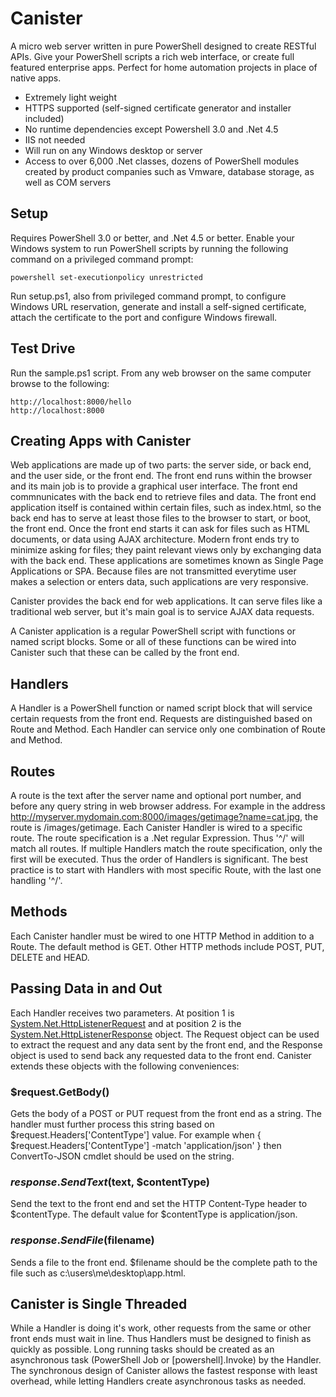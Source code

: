 Canister
========

A micro web server written in pure PowerShell designed to create RESTful APIs. Give your PowerShell scripts a rich web interface, or create full featured enterprise apps. Perfect for home automation projects in place of native apps.

* Extremely light weight
* HTTPS supported (self-signed certificate generator and installer included)
* No runtime dependencies except Powershell 3.0 and .Net 4.5
* IIS not needed
* Will run on any Windows desktop or server
* Access to over 6,000 .Net classes, dozens of PowerShell modules created by product companies such as Vmware, database storage, as well as COM servers

Setup
-----
Requires PowerShell 3.0 or better, and .Net 4.5 or better. Enable your Windows system to run PowerShell scripts by running the following command on a privileged command prompt:

    powershell set-executionpolicy unrestricted
    
Run setup.ps1, also from privileged command prompt, to configure Windows URL reservation, generate and install a self-signed certificate, attach the certificate to the port and configure Windows firewall.

Test Drive
----------
Run the sample.ps1 script. From any web browser on the same computer browse to the following:

    http://localhost:8000/hello
    http://localhost:8000

Creating Apps with Canister
---------------------------
Web applications are made up of two parts: the server side, or back end, and the user side, or the front end. The front end runs within the browser and its main job is to provide a graphical user interface. The front end commnunicates with the back end to retrieve files and data. The front end application itself is contained within certain files, such as index.html, so the back end has to serve at least those files to the browser to start, or boot, the front end. Once the front end starts it can ask for files such as HTML documents, or data using AJAX architecture. Modern front ends try to minimize asking for files; they paint relevant views only by exchanging data with the back end. These applications are sometimes known as Single Page Applications or SPA. Because files are not transmitted everytime user makes a selection or enters data, such applications are very responsive.

Canister provides the back end for web applications. It can serve files like a traditional web server, but it's main goal is to service AJAX data requests.

A Canister application is a regular PowerShell script with functions or named script blocks. Some or all of these functions can be wired into Canister such that these can be called by the front end.

Handlers
--------
A Handler is a PowerShell function or named script block that will service certain requests from the front end. Requests are distinguished based on Route and Method. Each Handler can service only one combination of Route and Method.

Routes
------
A route is the text after the server name and optional port number, and before any query string in web browser address. For example in the address http://myserver.mydomain.com:8000/images/getimage?name=cat.jpg, the route is /images/getimage. Each Canister Handler is wired to a specific route. The route specification is a .Net regular Expression. Thus '^/' will match all routes. If multiple Handlers match the route specification, only the first will be executed. Thus the order of Handlers is significant. The best practice is to start with Handlers with most specific Route, with the last one handling '^/'.

Methods
-------
Each Canister handler must be wired to one HTTP Method in addition to a Route. The default method is GET. Other HTTP methods include POST, PUT, DELETE and HEAD.

Passing Data in and Out
-----------------------
Each Handler receives two parameters. At position 1 is [System.Net.HttpListenerRequest](http://msdn.microsoft.com/en-us/library/system.net.httplistenerrequest(v=vs.110).aspx) and at position 2 is the [System.Net.HttpListenerResponse](http://msdn.microsoft.com/en-us/library/system.net.httplistenerresponse(v=vs.110).aspx) object. The Request object can be used to extract the request and any data sent by the front end, and the Response object is used to send back any requested data to the front end. Canister extends these objects with the following conveniences:

### $request.GetBody()
Gets the body of a POST or PUT request from the front end as a string. The handler must further process this string based on $request.Headers['ContentType'] value. For example when { $request.Headers['ContentType'] -match 'application/json' } then ConvertTo-JSON cmdlet should be used on the string.

### $response.SendText($text, $contentType)
Send the text to the front end and set the HTTP Content-Type header to $contentType. The default value for $contentType is application/json.

### $response.SendFile($filename)
Sends a file to the front end. $filename should be the complete path to the file such as c:\users\me\desktop\app.html.

Canister is Single Threaded
---------------------------
While a Handler is doing it's work, other requests from the same or other front ends must wait in line. Thus Handlers must be designed to finish as quickly as possible. Long running tasks should be created as an asynchronous task (PowerShell Job or [powershell].Invoke) by the Handler. The synchronous design of Canister allows the fastest response with least overhead, while letting Handlers create asynchronous tasks as needed.
